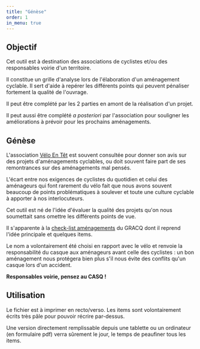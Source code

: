 ```yaml
---
title: "Génèse"
order: 1
in_menu: true
---
```

## Objectif

Cet outil est à destination des associations de cyclistes et/ou des responsables voirie d'un territoire.

Il constitue un grille d'analyse lors de l'élaboration d'un aménagement cyclable. Il sert d'aide à repérer les différents points qui peuvent pénaliser fortement la qualité de l'ouvrage.

Il peut être complété par les 2 parties en amont de la réalisation d'un projet.

Il peut aussi être complété *a posteriori* par l'association pour souligner les améliorations à prévoir pour les prochains aménagements. 

## Génèse

L'association [Vélo En Têt](https://veloentet.fr/) est souvent consultée pour donner son avis sur des projets d'aménagements cyclables, ou doit souvent faire part de ses remontrances sur des aménagements mal pensés.

L'écart entre nos exigences de cyclistes du quotidien et celui des aménageurs qui font rarement du vélo fait que nous avons souvent beaucoup de points problématiques à soulever et toute une culture cyclable à apporter à nos interlocuteurs.

Cet outil est né de l'idée d'évaluer la qualité des projets qu'on nous soumettait sans omettre les différents points de vue.

Il s'apparente à la [check-list aménagements](https://extranet.gracq.org/sites/default/files/2020_-_check-list_amenagement.pdf) du GRACQ dont il reprend l'idée principale et quelques items.

Le nom a volontairement été choisi en rapport avec le vélo et renvoie la responsabilité du casque aux aménageurs avant celle des cyclistes : un bon aménagement nous protégera bien plus s'il nous évite des conflits qu'un casque lors d'un accident.

**Responsables voirie, pensez au CASQ !** 

## Utilisation

Le fichier est à imprimer en recto/verso. Les items sont volontairement écrits très pâle pour pouvoir récrire par-dessus.

Une version directement remplissable depuis une tablette ou un ordinateur (en formulaire pdf) verra sûrement le jour, le temps de peaufiner tous les items. 